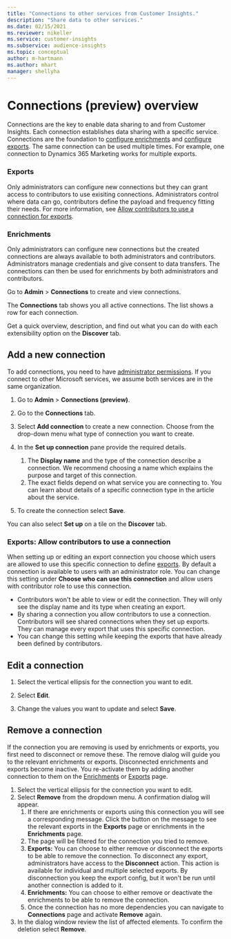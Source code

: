 ```yaml
---
title: "Connections to other services from Customer Insights."
description: "Share data to other services."
ms.date: 02/15/2021
ms.reviewer: nikeller
ms.service: customer-insights
ms.subservice: audience-insights
ms.topic: conceptual
author: m-hartmann
ms.author: mhart
manager: shellyha
---
```


# Connections (preview) overview

Connections are the key to enable data sharing to and from Customer Insights. Each connection establishes data sharing with a specific service. Connections are the foundation to [configure enrichments](enrichment-hub.md) and [configure exports](export-destinations.md). The same connection can be used multiple times. For example, one connection to Dynamics 365 Marketing works for multiple exports.

### Exports
Only administrators can configure new connections but they can grant access to contributors to use exisiting connections. Administrators control where data can go, contributors define the payload and frequency fitting their needs. For more information, see [Allow contributors to use a connection for exports](#allow-contributors-to-use-a-connection-for-exports).

### Enrichments
Only administrators can configure new connections but the created connections are always available to both administrators and contributors. Administrators manage credentials and give consent to data transfers. The connections can then be used for enrichments by both administrators and contributors.
 

Go to **Admin** > **Connections** to create and view connections.

The **Connections** tab shows you all active connections. The list shows a row for each connection. 

Get a quick overview, description, and find out what you can do with each extensibility option on the **Discover** tab.
 

## Add a new connection

To add connections, you need to have [administrator permissions](permissions.md). If you connect to other Microsoft services, we assume both services are in the same organization.

1. Go to **Admin** > **Connections (preview)**.

1. Go to the **Connections** tab.

1. Select **Add connection** to create a new connection. Choose from the drop-down menu what type of connection you want to create.

1. In the **Set up connection** pane provide the required details. 
   1. The **Display name** and the type of the connection describe a connection. We recommend choosing a name which explains the purpose and target of this connection.
   1. The exact fields depend on what service you are connecting to. You can learn about details of a specific connection type in the article about the service.

1. To create the connection select **Save**.

You can also select **Set up** on a tile on the **Discover** tab.

### Exports: Allow contributors to use a connection 

When setting up or editing an export connection you choose which users are allowed to use this specific connection to define [exports](export-destinations.md). By default a connection is available to users with an administrator role. You can change this setting under **Choose who can use this connection** and allow users with contributor role to use this connection.

- Contributors won't be able to view or edit the connection. They will only see the display name and its type when creating an export.
- By sharing a connection you allow contributors to use a connection. Contributors will see shared connections when they set up exports. They can manage every export that uses this specific connection.
- You can change this setting while keeping the exports that have already been defined by contributors.

## Edit a connection

1. Select the vertical ellipsis for the connection you want to edit.

1. Select **Edit**.

1. Change the values you want to update and select **Save**.

## Remove a connection

If the connection you are removing is used by enrichments or exports, you first need to disconnect or remove these. The remove dialog will guide you to the relevant enrichments or exports. 
Disconnected enrichments and exports become inactive. You re-activate them by adding another connection to them on the [Enrichments](enrichment-hub.md) or [Exports](export-destinations.md) page.

1. Select the vertical ellipsis for the connection you want to edit.
1. Select **Remove** from the dropdown menu. A confirmation dialog will appear.
   1. If there are enrichments or exports using this connection you will see a corresponding message. Click the button on the message to see the relevant exports in the **Exports** page or enrichments in the **Enrichments** page.
   1. The page will be filtered for the connection you tried to remove. 
     1. **Exports:** You can choose to either remove or disconnect the exports to be able to remove the connection. To disconnect any export, administrators have access to the **Disconnect** action. This action is available for individual and multiple selected exports. By disconnection you keep the export config, but it won't be run until another connection is added to it.
     1. **Enrichments:** You can choose to either remove or deactivate the enrichments to be able to remove the connection. 
   1. Once the connection has no more dependencies you can navigate to **Connections** page and activate **Remove** again.
1. In the dialog window review the list of affected elements. To confirm the deletion select **Remove**.


